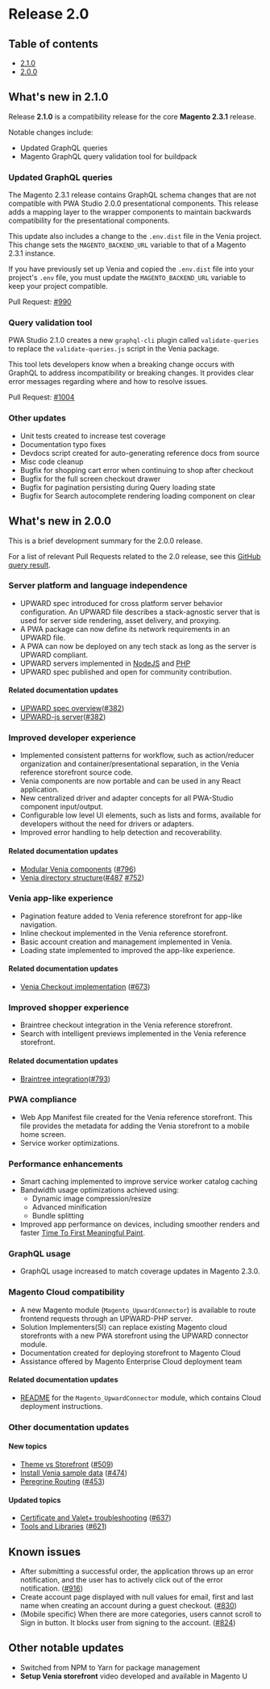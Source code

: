 # Release 2.0

## Table of contents

* [2.1.0](#whats-new-in-210)
* [2.0.0](#whats-new-in-200)

## What's new in 2.1.0

Release **2.1.0** is a compatibility release for the core **Magento 2.3.1** release.

Notable changes include:

* Updated GraphQL queries
* Magento GraphQL query validation tool for buildpack

### Updated GraphQL queries

The Magento 2.3.1 release contains GraphQL schema changes that are not compatible with PWA Studio 2.0.0 presentational components.
This release adds a mapping layer to the wrapper components to maintain backwards compatibility for the presentational components.

This update also includes a change to the `.env.dist` file in the Venia project.
This change sets the `MAGENTO_BACKEND_URL` variable to that of a Magento 2.3.1 instance.

If you have previously set up Venia and copied the `.env.dist` file into your project's `.env` file, you must update the `MAGENTO_BACKEND_URL` variable to keep your project compatible.

Pull Request: [#990](https://github.com/magento-research/pwa-studio/pull/990)

### Query validation tool

PWA Studio 2.1.0 creates a new `graphql-cli` plugin called `validate-queries` to replace the `validate-queries.js` script in the Venia package.

This tool lets developers know when a breaking change occurs with GraphQL to address incompatibility or breaking changes.
It provides clear error messages regarding where and how to resolve issues.

Pull Request: [#1004](https://github.com/magento-research/pwa-studio/pull/1004)

### Other updates

* Unit tests created to increase test coverage
* Documentation typo fixes
* Devdocs script created for auto-generating reference docs from source
* Misc code cleanup
* Bugfix for shopping cart error when continuing to shop after checkout
* Bugfix for the full screen checkout drawer
* Bugfix for pagination persisting during Query loading state
* Bugfix for Search autocomplete rendering loading component on clear

## What's new in 2.0.0

This is a brief development summary for the 2.0.0 release.

For a list of relevant Pull Requests related to the 2.0 release, see this [GitHub query result][].

### Server platform and language independence

-   UPWARD spec introduced for cross platform server behavior configuration.
    An UPWARD file describes a stack-agnostic server that is used for server side rendering, asset delivery, and proxying.
-   A PWA package can now define its network requirements in an UPWARD file.
-   A PWA can now be deployed on any tech stack as long as the server is UPWARD compliant.
-   UPWARD servers implemented in [NodeJS][] and [PHP][]
-   UPWARD spec published and open for community contribution.

#### Related documentation updates

-   [UPWARD spec overview][]([#382][])
-   [UPWARD-js server][]([#382][])

### Improved developer experience

-   Implemented consistent patterns for workflow, such as action/reducer organization and container/presentational separation, in the Venia reference storefront source code.
-   Venia components are now portable and can be used in any React application.
-   New centralized driver and adapter concepts for all PWA-Studio component input/output.
-   Configurable low level UI elements, such as lists and forms, available for developers without the need for drivers or adapters.
-   Improved error handling to help detection and recoverability.

#### Related documentation updates

-   [Modular Venia components][] ([#796][])
-   [Venia directory structure][]([#487][] [#752][])

### Venia app-like experience

-   Pagination feature added to Venia reference storefront for app-like navigation.
-   Inline checkout implemented in the Venia reference storefront.
-   Basic account creation and management implemented in Venia.
-   Loading state implemented to improved the app-like experience.

#### Related documentation updates

-   [Venia Checkout implementation][] ([#673][])

### Improved shopper experience

-   Braintree checkout integration in the Venia reference storefront.
-   Search with intelligent previews implemented in the Venia reference storefront.

#### Related documentation updates

-   [Braintree integration][]([#793][])

### PWA compliance

-   Web App Manifest file created for the Venia reference storefront.
    This file provides the metadata for adding the Venia storefront to a mobile home screen.
-   Service worker optimizations.

### Performance enhancements

-   Smart caching implemented to improve service worker catalog caching
-   Bandwidth usage optimizations achieved using:
    -   Dynamic image compression/resize
    -   Advanced minification
    -   Bundle splitting
-   Improved app performance on devices, including smoother renders and faster [Time To First Meaningful Paint][].

### GraphQL usage

-   GraphQL usage increased to match coverage updates in Magento 2.3.0.

### Magento Cloud compatibility

-   A new Magento module (`Magento_UpwardConnector`) is available to route frontend requests through an UPWARD-PHP server.
-   Solution Implementers(SI) can replace existing Magento cloud storefronts with a new PWA storefront using the UPWARD connector module.
-   Documentation created for deploying storefront to Magento Cloud
-   Assistance offered by Magento Enterprise Cloud deployment team

#### Related documentation updates

-   [README][] for the `Magento_UpwardConnector` module, which contains Cloud deployment instructions.

### Other documentation updates

#### New topics

-   [Theme vs Storefront][] ([#509][])
-   [Install Venia sample data][] ([#474][])
-   [Peregrine Routing][] ([#453][])

#### Updated topics

-   [Certificate and Valet+ troubleshooting][] ([#637][])
-   [Tools and Libraries][] ([#621][])

## Known issues

-   After submitting a successful order, the application throws up an error notification, and the user has to actively click out of the error notification. ([#916][])
-   Create account page displayed with null values for email, first and last name when creating an account during a guest checkout. ([#830][])
-   (Mobile specific) When there are more categories, users cannot scroll to Sign in button. It blocks user from signing to the account. ([#824][])

## Other notable updates

-   Switched from NPM to Yarn for package management
-   **Setup Venia storefront** video developed and available in Magento U

[braintree integration]: https://magento-research.github.io/pwa-studio/venia-pwa-concept/features/braintree/
[#793]: https://github.com/magento-research/pwa-studio/pull/793
[readme]: https://github.com/magento-research/magento2-upward-connector
[upward-js server]: https://magento-research.github.io/pwa-studio/technologies/upward/reference-implementation/
[upward spec overview]: https://magento-research.github.io/pwa-studio/technologies/upward/
[#382]: https://github.com/magento-research/pwa-studio/pull/382
[peregrine routing]: https://magento-research.github.io/pwa-studio/peregrine/routing/
[#453]: https://github.com/magento-research/pwa-studio/pull/453
[install venia sample data]: https://magento-research.github.io/pwa-studio/venia-pwa-concept/install-sample-data/
[#474]: https://github.com/magento-research/pwa-studio/pull/474
[theme vs storefront]: https://magento-research.github.io/pwa-studio/technologies/theme-vs-storefront/
[#509]: https://github.com/magento-research/pwa-studio/pull/509
[venia checkout implementation]: https://magento-research.github.io/pwa-studio/venia-pwa-concept/features/checkout/
[#673]: https://github.com/magento-research/pwa-studio/pull/673
[modular venia components]: https://magento-research.github.io/pwa-studio/venia-pwa-concept/features/modular-components/
[#796]: https://github.com/magento-research/pwa-studio/issues/796
[venia directory structure]: https://magento-research.github.io/pwa-studio/venia-pwa-concept/project-structure/
[#752]: https://github.com/magento-research/pwa-studio/pull/752
[#487]: https://github.com/magento-research/pwa-studio/pull/487
[tools and libraries]: https://magento-research.github.io/pwa-studio/technologies/tools-libraries/
[#621]: https://github.com/magento-research/pwa-studio/pull/621
[certificate and valet+ troubleshooting]: https://magento-research.github.io/pwa-studio/pwa-buildpack/troubleshooting/
[#637]: https://github.com/magento-research/pwa-studio/pull/637
[#916]: https://github.com/magento-research/pwa-studio/issues/916
[#830]: https://github.com/magento-research/pwa-studio/issues/83o
[#824]: https://github.com/magento-research/pwa-studio/issues/824
[nodejs]: https://magento-research.github.io/pwa-studio/technologies/upward/reference-implementation/
[php]: https://github.com/magento-research/magento2-upward-connector
[time to first meaningful paint]: https://developers.google.com/web/tools/lighthouse/audits/first-meaningful-paint
[GitHub query result]: https://github.com/magento-research/pwa-studio/pulls?page=1&q=is%3Apr+is%3Amerged+base%3Arelease%2F2.0+review%3Aapproved+NOT+fix+in%3Atitle+NOT+fixed+in%3Atitle+NOT+chore+in%3Atitle+NOT+test+in%3Atitle&utf8=%E2%9C%93

